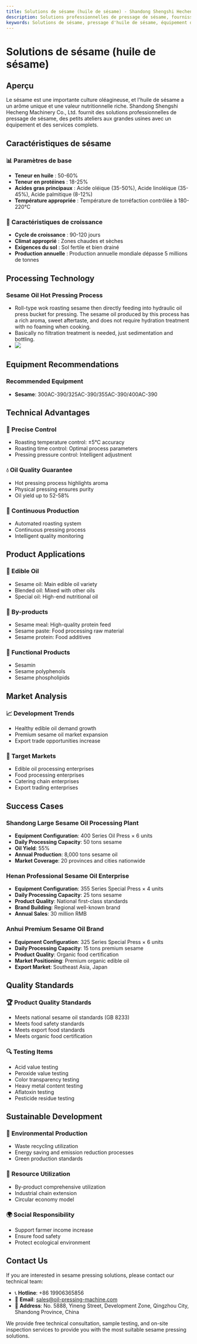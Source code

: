 ```yaml
---
title: Solutions de sésame (huile de sésame) - Shandong Shengshi Hecheng Machinery Co., Ltd.
description: Solutions professionnelles de pressage de sésame, fournissant des équipements et services techniques de transformation d'huile de sésame, teneur en huile 50-60%, utilisant le processus de pressage à chaud pour mettre en valeur l'arôme, des petits ateliers aux grandes usines avec un équipement et des services complets.
keywords: Solutions de sésame, pressage d'huile de sésame, équipement de transformation de sésame, ligne de production d'huile de sésame, processus de pressage à chaud de sésame, presse à huile de sésame, extraction d'huile de sésame, transformation de graines oléagineuses de sésame, équipement de pressage d'huile de sésame, équipement de production d'huile de sésame, usine de transformation d'huile de sésame
---
```


# Solutions de sésame (huile de sésame)

## Aperçu

Le sésame est une importante culture oléagineuse, et l'huile de sésame a un arôme unique et une valeur nutritionnelle riche. Shandong Shengshi Hecheng Machinery Co., Ltd. fournit des solutions professionnelles de pressage de sésame, des petits ateliers aux grandes usines avec un équipement et des services complets.

## Caractéristiques de sésame

### 📊 Paramètres de base
- **Teneur en huile** : 50-60%
- **Teneur en protéines** : 18-25%
- **Acides gras principaux** : Acide oléique (35-50%), Acide linoléique (35-45%), Acide palmitique (8-12%)
- **Température appropriée** : Température de torréfaction contrôlée à 180-220℃

### 🌱 Caractéristiques de croissance
- **Cycle de croissance** : 90-120 jours
- **Climat approprié** : Zones chaudes et sèches
- **Exigences du sol** : Sol fertile et bien drainé
- **Production annuelle** : Production annuelle mondiale dépasse 5 millions de tonnes

## Processing Technology

### Sesame Oil Hot Pressing Process
- Roll-type wok roasting sesame then directly feeding into hydraulic oil press bucket for pressing. The sesame oil produced by this process has a rich aroma, sweet aftertaste, and does not require hydration treatment with no foaming when cooking.
- Basically no filtration treatment is needed, just sedimentation and bottling.
- ![](/images/芝麻热榨工艺.png)

## Equipment Recommendations

### Recommended Equipment
- **Sesame**: 300AC-390/325AC-390/355AC-390/400AC-390

## Technical Advantages

### 🎯 Precise Control
- Roasting temperature control: ±5℃ accuracy
- Roasting time control: Optimal process parameters
- Pressing pressure control: Intelligent adjustment

### 💧 Oil Quality Guarantee
- Hot pressing process highlights aroma
- Physical pressing ensures purity
- Oil yield up to 52-58%

### 🔄 Continuous Production
- Automated roasting system
- Continuous pressing process
- Intelligent quality monitoring

## Product Applications

### 🍳 Edible Oil
- Sesame oil: Main edible oil variety
- Blended oil: Mixed with other oils
- Special oil: High-end nutritional oil

### 🥛 By-products
- Sesame meal: High-quality protein feed
- Sesame paste: Food processing raw material
- Sesame protein: Food additives

### 💊 Functional Products
- Sesamin
- Sesame polyphenols
- Sesame phospholipids

## Market Analysis

### 📈 Development Trends
- Healthy edible oil demand growth
- Premium sesame oil market expansion
- Export trade opportunities increase

### 🎯 Target Markets
- Edible oil processing enterprises
- Food processing enterprises
- Catering chain enterprises
- Export trading enterprises

## Success Cases

### Shandong Large Sesame Oil Processing Plant
- **Equipment Configuration**: 400 Series Oil Press × 6 units
- **Daily Processing Capacity**: 50 tons sesame
- **Oil Yield**: 55%
- **Annual Production**: 8,000 tons sesame oil
- **Market Coverage**: 20 provinces and cities nationwide

### Henan Professional Sesame Oil Enterprise
- **Equipment Configuration**: 355 Series Special Press × 4 units
- **Daily Processing Capacity**: 25 tons sesame
- **Product Quality**: National first-class standards
- **Brand Building**: Regional well-known brand
- **Annual Sales**: 30 million RMB

### Anhui Premium Sesame Oil Brand
- **Equipment Configuration**: 325 Series Special Press × 6 units
- **Daily Processing Capacity**: 15 tons premium sesame
- **Product Quality**: Organic food certification
- **Market Positioning**: Premium organic edible oil
- **Export Market**: Southeast Asia, Japan

## Quality Standards

### 🏆 Product Quality Standards
- Meets national sesame oil standards (GB 8233)
- Meets food safety standards
- Meets export food standards
- Meets organic food certification

### 🔍 Testing Items
- Acid value testing
- Peroxide value testing
- Color transparency testing
- Heavy metal content testing
- Aflatoxin testing
- Pesticide residue testing

## Sustainable Development

### 🌱 Environmental Production
- Waste recycling utilization
- Energy saving and emission reduction processes
- Green production standards

### 🔄 Resource Utilization
- By-product comprehensive utilization
- Industrial chain extension
- Circular economy model

### 🌍 Social Responsibility
- Support farmer income increase
- Ensure food safety
- Protect ecological environment

## Contact Us

If you are interested in sesame pressing solutions, please contact our technical team:

- 📞 **Hotline**: +86 19906365856
- 📧 **Email**: sales@oil-pressing-machine.com
- 📍 **Address**: No. 5888, Yineng Street, Development Zone, Qingzhou City, Shandong Province, China

We provide free technical consultation, sample testing, and on-site inspection services to provide you with the most suitable sesame pressing solutions.